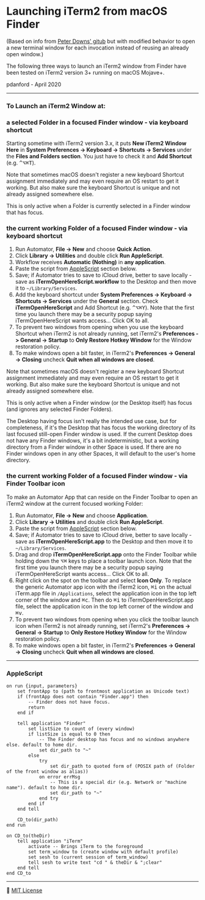Launching iTerm2 from macOS Finder
==================================

(Based on info from [Peter Downs' gitub](https://github.com/peterldowns/iterm2-finder-tools) but with modified behavior to open a new terminal window for each invocation instead of reusing an already open window.)

The following three ways to launch an iTerm2 window from Finder have been tested on iTerm2 version 3+ running on macOS Mojave+.

pdanford - April 2020

---


### To Launch an iTerm2 Window at:

### a selected Folder in a focused Finder window - via keyboard shortcut

Starting sometime with iTerm2 version 3.x, it puts **New iTerm2 Window Here** in **System Preferences -> Keyboard -> Shortcuts -> Services** under the **Files and Folders section**. You just have to check it and **Add Shortcut** (e.g. <kbd>^</kbd><kbd>⌥</kbd><kbd>⌘</kbd><kbd>T</kbd>).

Note that sometimes macOS doesn't register a new keyboard Shortcut assignment immediately and may even require an OS restart to get it working. But also make sure the keyboard Shortcut is unique and not already assigned somewhere else.

This is only active when a Folder is currently selected in a Finder window that has focus.

### the current working Folder of a focused Finder window - via keyboard shortcut

1. Run Automator, **File -> New** and choose **Quick Action**.
2. Click **Library -> Utilities** and double click **Run AppleScript**.
3. Workflow receives **Automatic (Nothing)** in **any application**.
4. Paste the script from [AppleScript](#AppleScript) section below.
5. Save; if Automator tries to save to iCloud drive, better to save locally - save as **iTermOpenHereScript.workflow** to the Desktop and then move it to `~/Library/Services`.
6. Add the keyboard shortcut under **System Preferences -> Keyboard -> Shortcuts -> Services** under the **General** section. Check **iTermOpenHereScript** and Add Shortcut (e.g. <kbd>^</kbd><kbd>⌥</kbd><kbd>⌘</kbd><kbd>Y</kbd>). Note that the first time you launch there may be a security popup saying iTermOpenHereScript wants access... Click OK to all.
7. To prevent two windows from opening when you use the keyboard Shortcut when iTerm2 is not already running, set iTerm2's **Preferences -> General -> Startup** to **Only Restore Hotkey Window** for the Window restoration policy.
8. To make windows open a bit faster,  in iTerm2's **Preferences -> General -> Closing** uncheck **Quit when all windows are closed**.

Note that sometimes macOS doesn't register a new keyboard Shortcut assignment immediately and may even require an OS restart to get it working. But also make sure the keyboard Shortcut is unique and not already assigned somewhere else.

This is only active when a Finder window (or the Desktop itself) has focus (and ignores any selected Finder Folders).

The Desktop having focus isn't really the intended use case, but for completeness, if it's the Desktop that has focus the working directory of its last focused still-open Finder window is used. If the current Desktop does not have any Finder windows, it's a bit indeterministic, but a working directory from a Finder window in other Space is used. If there are no Finder windows open in any other Spaces, it will default to the user's home directory.

### the current working Folder of a focused Finder window - via Finder Toolbar icon

To make an Automator App that can reside on the Finder Toolbar to open an iTerm2 window at the current focused working Folder:

1. Run Automator, **File -> New** and choose **Application**.
2. Click **Library -> Utilities** and double click **Run AppleScript**.
3. Paste the script from [AppleScript](#AppleScript) section below.
4. Save; if Automator tries to save to iCloud drive, better to save locally - save as **iTermOpenHereScript.app** to the Desktop and then move it to `~/Library/Services`.
5. Drag and drop **iTermOpenHereScript.app** onto the Finder Toolbar while holding down the <kbd>⌥</kbd><kbd>⌘</kbd> keys to place a toolbar launch icon. Note that the first time you launch there may be a security popup saying iTermOpenHereScript wants access... Click OK to all.
6. Right click on the spot on the toolbar and select **Icon Only**. To replace the generic Automator app icon with the iTerm2 icon, <kbd>⌘</kbd><kbd>i</kbd> on the actual iTerm.app file in `/Applications`, select the application icon in the top left corner of the window and <kbd>⌘</kbd><kbd>c</kbd>. Then do <kbd>⌘</kbd><kbd>i</kbd> to iTermOpenHereScript.app file, select the application icon in the top left corner of the window and <kbd>⌘</kbd><kbd>v</kbd>.
7. To prevent two windows from opening when you click the toolbar launch icon when iTerm2 is not already running, set iTerm2's **Preferences -> General -> Startup** to **Only Restore Hotkey Window** for the Window restoration policy.
8. To make windows open a bit faster,  in iTerm2's **Preferences -> General -> Closing** uncheck **Quit when all windows are closed**.


---

### AppleScript

```applescript
on run {input, parameters}
    set frontApp to (path to frontmost application as Unicode text)
    if (frontApp does not contain "Finder.app") then
        -- Finder does not have focus.
        return
    end if

    tell application "Finder"
        set listSize to count of (every window)
        if listSize is equal to 0 then
            -- The Finder desktop has focus and no windows anywhere else. default to home dir.
            set dir_path to "~"
        else
            try
                set dir_path to quoted form of (POSIX path of (Folder of the front window as alias))
            on error errMsg
                -- This is a special dir (e.g. Network or "machine name"). default to home dir.
                set dir_path to "~"
            end try
        end if
    end tell

    CD_to(dir_path)
end run

on CD_to(theDir)
    tell application "iTerm"
        activate -- Brings iTerm to the foreground
        set term_window to (create window with default profile)
        set sesh to (current session of term_window)
        tell sesh to write text "cd " & theDir & ";clear"
    end tell
end CD_to
```

---

:scroll: [MIT License](README.license)
